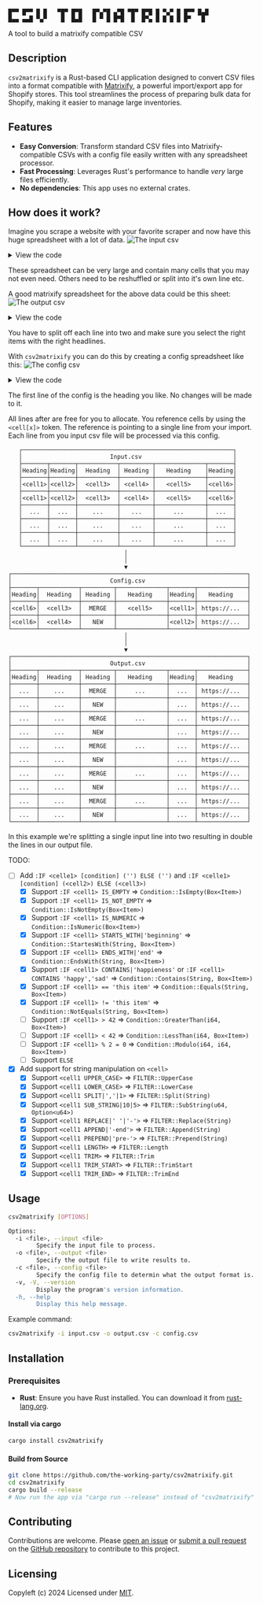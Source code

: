 ```
█▀▀ █▀▀ █ █   ▀█▀ █▀█   █▀▄▀█ ▄▀█ ▀█▀ █▀█ █ ▀▄▀ █ █▀▀ █▄█
█▄▄ ▄▄█ ▀▄▀    █  █▄█   █ ▀ █ █▀█  █  █▀▄ █ █ █ █ █▀   █
```
A tool to build a matrixify compatible CSV

## Description

`csv2matrixify` is a Rust-based CLI application designed to convert CSV files into a format compatible with
[Matrixify](https://matrixify.app/), a powerful import/export app for Shopify stores.
This tool streamlines the process of preparing bulk data for Shopify, making it easier to manage large inventories.

## Features

- **Easy Conversion**: Transform standard CSV files into Matrixify-compatible CSVs with a config file easily written with any spreadsheet processor.
- **Fast Processing**: Leverages Rust's performance to handle *very* large files efficiently.
- **No dependencies**: This app uses no external crates.

## How does it work?

Imagine you scrape a website with your favorite scraper and now have this huge spreadsheet with a lot of data.
![The input csv](assets/input.png)
<details>
<summary>View the code</summary>

```csv
URL,name,image1,image2,image3,SKU,description,data1,data2,variant1,variant2
https://myshop.tld/product/berta2-green-holster,Berta2,https://cdn.myshop.tld/img1.jpg,https://cdn.myshop.tld/img2.jpg,https://cdn.myshop.tld/img3.jpg,berta2,Berta2 is the new and improved berta,,,black,green
https://myshop.tld/product/susan-organic,Susan,https://cdn.myshop.tld/img1.jpg,https://cdn.myshop.tld/img2.jpg,https://cdn.myshop.tld/img3.jpg,susan,Buy Susan,,,organic,toxic
```
</details>

These spreadsheet can be very large and contain many cells that you may not even need.
Others need to be reshuffled or split into it's own line etc.

A good matrixify spreadsheet for the above data could be this sheet:
![The output csv](assets/output.png)
<details>
<summary>View the code</summary>

```csv
Handle,Command,Name,Description,Variant ID,Variant Command,Option1 Name,Option1 Value
berta2,NEW,Berta2,Berta2 is the new and improved berta,,MERGE,Material,black
berta2,MERGE,,,,MERGE,Material,green
susan,NEW,Susan,Buy Susan,,MERGE,Material,organic
berta2,MERGE,,,,MERGE,Material,toxic
```
</details>

You have to split off each line into two and make sure you select the right items with the right headlines.

With `csv2matrixify` you can do this by creating a config spreadsheet like this:
![The config csv](assets/config.png)
<details>
<summary>View the code</summary>

```csv
Handle,Command,Name,Description,Variant ID,Variant Command,Option1 Name,Option1 Value
<cell6>,NEW,<cell2>,<cell7>,,MERGE,Material,<cell10>
<cell6>,MERGE,,,,MERGE,Material,<cell11>
```
</details>

The first line of the config is the heading you like.
No changes will be made to it.

All lines after are free for you to allocate.
You reference cells by using the `<cell[x]>` token.
The reference is pointing to a single line from your import.
Each line from you input csv file will be processed via this config.

```
   ┌────────────────────────────────────────────────────────────┐
   │                         Input.csv                          │
   ├───────┬───────┬───────────┬─────────┬──────────────┬───────┤
   │Heading│Heading│  Heading  │ Heading │   Heading    │Heading│
   ├───────┼───────┼───────────┼─────────┼──────────────┼───────┤
   │<cell1>│<cell2>│  <cell3>  │ <cell4> │   <cell5>    │<cell6>│
   ├───────┼───────┼───────────┼─────────┼──────────────┼───────┤
   │<cell1>│<cell2>│  <cell3>  │ <cell4> │   <cell5>    │<cell6>│
   ├───────┼───────┼───────────┼─────────┼──────────────┼───────┤
   │  ...  │  ...  │    ...    │   ...   │     ...      │  ...  │
   ├───────┼───────┼───────────┼─────────┼──────────────┼───────┤
   │  ...  │  ...  │    ...    │   ...   │     ...      │  ...  │
   ├───────┼───────┼───────────┼─────────┼──────────────┼───────┤
   │  ...  │  ...  │    ...    │   ...   │     ...      │  ...  │
   └───────┴───────┴───────────┴─────────┴──────────────┴───────┘
                                 │
                                 │
                                 ▼
┌───────────────────────────────────────────────────────────────────┐
│                            Config.csv                             │
├───────┬───────────┬─────────┬──────────────┬───────┬──────────────┤
│Heading│  Heading  │ Heading │   Heading    │Heading│   Heading    │
├───────┼───────────┼─────────┼──────────────┼───────┼──────────────┤
│<cell6>│  <cell3>  │  MERGE  │   <cell5>    │<cell1>│ https://...  │
├───────┼───────────┼─────────┼──────────────┼───────┼──────────────┤
│<cell6>│  <cell4>  │   NEW   │              │<cell2>│ https://...  │
└───────┴───────────┴─────────┴──────────────┴───────┴──────────────┘
                                 │
                                 │
                                 ▼
┌───────────────────────────────────────────────────────────────────┐
│                            Output.csv                             │
├───────┬───────────┬─────────┬──────────────┬───────┬──────────────┤
│Heading│  Heading  │ Heading │   Heading    │Heading│   Heading    │
├───────┼───────────┼─────────┼──────────────┼───────┼──────────────┤
│  ...  │    ...    │  MERGE  │     ...      │  ...  │ https://...  │
├───────┼───────────┼─────────┼──────────────┼───────┼──────────────┤
│  ...  │    ...    │   NEW   │              │  ...  │ https://...  │
├───────┼───────────┼─────────┼──────────────┼───────┼──────────────┤
│  ...  │    ...    │  MERGE  │     ...      │  ...  │ https://...  │
├───────┼───────────┼─────────┼──────────────┼───────┼──────────────┤
│  ...  │    ...    │   NEW   │              │  ...  │ https://...  │
├───────┼───────────┼─────────┼──────────────┼───────┼──────────────┤
│  ...  │    ...    │  MERGE  │     ...      │  ...  │ https://...  │
├───────┼───────────┼─────────┼──────────────┼───────┼──────────────┤
│  ...  │    ...    │   NEW   │              │  ...  │ https://...  │
├───────┼───────────┼─────────┼──────────────┼───────┼──────────────┤
│  ...  │    ...    │  MERGE  │     ...      │  ...  │ https://...  │
├───────┼───────────┼─────────┼──────────────┼───────┼──────────────┤
│  ...  │    ...    │   NEW   │              │  ...  │ https://...  │
├───────┼───────────┼─────────┼──────────────┼───────┼──────────────┤
│  ...  │    ...    │  MERGE  │     ...      │  ...  │ https://...  │
├───────┼───────────┼─────────┼──────────────┼───────┼──────────────┤
│  ...  │    ...    │   NEW   │              │  ...  │ https://...  │
└───────┴───────────┴─────────┴──────────────┴───────┴──────────────┘
```

In this example we're splitting a single input line into two resulting in double the lines in our output file.


TODO:
- [ ] Add `:IF <celle1> [condition] ('') ELSE ('')` and `:IF <celle1> [condition] (<cell2>) ELSE (<cell3>)`
  - [x] Support `:IF <cell1> IS_EMPTY` => `Condition::IsEmpty(Box<Item>)`
  - [x] Support `:IF <cell1> IS_NOT_EMPTY` => `Condition::IsNotEmpty(Box<Item>)`
  - [x] Support `:IF <cell1> IS_NUMERIC` => `Condition::IsNumeric(Box<Item>)`
  - [x] Support `:IF <cell1> STARTS_WITH|'beginning'` => `Condition::StartesWith(String, Box<Item>)`
  - [x] Support `:IF <cell1> ENDS_WITH|'end'` => `Condition::EndsWith(String, Box<Item>)`
  - [x] Support `:IF <cell1> CONTAINS|'happieness'` or `:IF <cell1> CONTAINS 'happy','sad'` => `Condition::Contains(String, Box<Item>)`
  - [x] Support `:IF <cell1> == 'this item'` => `Condition::Equals(String, Box<Item>)`
  - [x] Support `:IF <cell1> != 'this item'` => `Condition::NotEquals(String, Box<Item>)`
  - [ ] Support `:IF <cell1> > 42` => `Condition::GreaterThan(i64, Box<Item>)`
  - [ ] Support `:IF <cell1> < 42` => `Condition::LessThan(i64, Box<Item>)`
  - [ ] Support `:IF <cell1> % 2 = 0` => `Condition::Modulo(i64, i64, Box<Item>)`
  - [ ] Support `ELSE`
- [x] Add support for string manipulation on `<cell>`
  - [x] Support `<cell1 UPPER_CASE>` => `FILTER::UpperCase`
  - [x] Support `<cell1 LOWER_CASE>` => `FILTER::LowerCase`
  - [x] Support `<cell1 SPLIT|','|1>` => `FILTER::Split(String)`
  - [x] Support `<cell1 SUB_STRING|10|5>` => `FILTER::SubString(u64, Option<u64>)`
  - [x] Support `<cell1 REPLACE|' '|'-'>` => `FILTER::Replace(String)`
  - [x] Support `<cell1 APPEND|'-end'>` => `FILTER::Append(String)`
  - [x] Support `<cell1 PREPEND|'pre-'>` => `FILTER::Prepend(String)`
  - [x] Support `<cell1 LENGTH>` => `FILTER::Length`
  - [x] Support `<cell1 TRIM>` => `FILTER::Trim`
  - [x] Support `<cell1 TRIM_START>` => `FILTER::TrimStart`
  - [x] Support `<cell1 TRIM_END>` => `FILTER::TrimEnd`

## Usage

```sh
csv2matrixify [OPTIONS]

Options:
  -i <file>, --input <file>
        Specify the input file to process.
  -o <file>, --output <file>
        Specify the output file to write results to.
  -c <file>, --config <file>
        Specify the config file to determin what the output format is.
  -v, -V, --version
        Display the program's version information.
  -h, --help
        Display this help message.
```

Example command:

```sh
csv2matrixify -i input.csv -o output.csv -c config.csv
```

## Installation

### Prerequisites

- **Rust**: Ensure you have Rust installed.
You can download it from [rust-lang.org](https://www.rust-lang.org/tools/install).

#### Install via cargo

```sh
cargo install csv2matrixify
```

#### Build from Source

```sh
git clone https://github.com/the-working-party/csv2matrixify.git
cd csv2matrixify
cargo build --release
# Now run the app via "cargo run --release" instead of "csv2matrixify" or locate the binary in your target folder
```

## Contributing

Contributions are welcome.
Please [open an issue](https://github.com/the-working-party/csv2matrixify/issues/new) or
[submit a pull request](https://github.com/the-working-party/csv2matrixify/compare) on the
[GitHub repository](https://github.com/the-working-party/csv2matrixify) to contribute to this project.

## Licensing
Copyleft (c) 2024
Licensed under [MIT](https://raw.githubusercontent.com/the-working-party/csv2matrixify/refs/heads/main/LICENSE?token=GHSAT0AAAAAABO36GVRGUHXFAY4O4AZ6BAQZZSUEGA).
